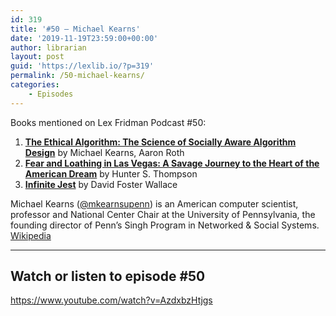 ```yaml
---
id: 319
title: '#50 – Michael Kearns'
date: '2019-11-19T23:59:00+00:00'
author: librarian
layout: post
guid: 'https://lexlib.io/?p=319'
permalink: /50-michael-kearns/
categories:
    - Episodes
---
```


Books mentioned on Lex Fridman Podcast #50:

1. **[The Ethical Algorithm: The Science of Socially Aware Algorithm Design](https://amzn.to/3ElOSXC)** by Michael Kearns, Aaron Roth
2. **[Fear and Loathing in Las Vegas: A Savage Journey to the Heart of the American Dream](https://amzn.to/3TZWrsQ)** by Hunter S. Thompson
3. **[Infinite Jest](https://amzn.to/3TMGRAp)** by David Foster Wallace

Michael Kearns ([@mkearnsupenn](https://twitter.com/mkearnsupenn)) is an American computer scientist, professor and National Center Chair at the University of Pennsylvania, the founding director of Penn’s Singh Program in Networked &amp; Social Systems. [Wikipedia](https://en.wikipedia.org/wiki/Michael_Kearns_(computer_scientist))

- - - - - -

## Watch or listen to episode #50

<https://www.youtube.com/watch?v=AzdxbzHtjgs>